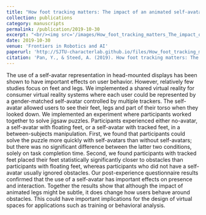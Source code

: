 ```yaml
---
title: "How foot tracking matters: The impact of an animated self-avatar on interaction, embodiment and presence in shared virtual environments"
collection: publications
category: manuscripts
permalink: /publication/2019-10-30
excerpt: "<br/><img src='/images/How_foot_tracking_matters_The_impact_of_an_animated_self-avatar_on_interaction_embodiment_and_presence_in_shared_virtual_environments.png'>"
date: 2019-10-30
venue: 'Frontiers in Robotics and AI'
paperurl: 'http://SJTU-characterlab.github.io/files/How_foot_tracking_matters_The_impact_of_an_animated_self-avatar_on_interaction_embodiment_and_presence_in_shared_virtual_environments.pdf'
citation: 'Pan, Y., & Steed, A. (2019). How foot tracking matters: The impact of an animated self-avatar on interaction, embodiment and presence in shared virtual environments. Frontiers in Robotics and AI, 6, 104.'
---
```


The use of a self-avatar representation in head-mounted displays has been shown to have important effects on user behavior. However, relatively few studies focus on feet and legs. We implemented a shared virtual reality for consumer virtual reality systems where each user could be represented by a gender-matched self-avatar controlled by multiple trackers. The self-avatar allowed users to see their feet, legs and part of their torso when they looked down. We implemented an experiment where participants worked together to solve jigsaw puzzles. Participants experienced either no-avatar, a self-avatar with floating feet, or a self-avatar with tracked feet, in a between-subjects manipulation. First, we found that participants could solve the puzzle more quickly with self-avatars than without self-avatars; but there was no significant difference between the latter two conditions, solely on task completion time. Second, we found participants with tracked feet placed their feet statistically significantly closer to obstacles than participants with floating feet, whereas participants who did not have a self-avatar usually ignored obstacles. Our post-experience questionnaire results confirmed that the use of a self-avatar has important effects on presence and interaction. Together the results show that although the impact of animated legs might be subtle, it does change how users behave around obstacles. This could have important implications for the design of virtual spaces for applications such as training or behavioral analysis.
